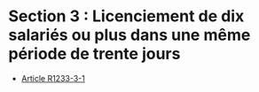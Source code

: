 # Section 3 : Licenciement de dix salariés ou plus  dans une même période de trente jours

* [Article R1233-3-1](./LEGIARTI000027630884.md)

